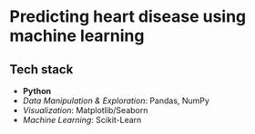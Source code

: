 # Predicting heart disease using machine learning

## Tech stack

* **Python**
* _Data Manipulation & Exploration_: Pandas, NumPy
* _Visualization_: Matplotlib/Seaborn
* _Machine Learning_: Scikit-Learn
